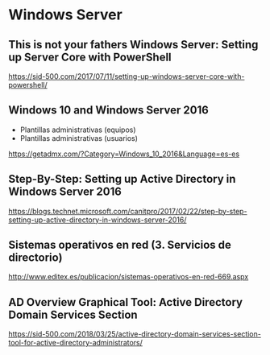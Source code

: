 # Windows Server
## This is not your fathers Windows Server: Setting up Server Core with PowerShell
https://sid-500.com/2017/07/11/setting-up-windows-server-core-with-powershell/

## Windows 10 and Windows Server 2016
- Plantillas administrativas (equipos)
- Plantillas administrativas (usuarios)

https://getadmx.com/?Category=Windows_10_2016&Language=es-es

## Step-By-Step: Setting up Active Directory in Windows Server 2016
https://blogs.technet.microsoft.com/canitpro/2017/02/22/step-by-step-setting-up-active-directory-in-windows-server-2016/

## Sistemas operativos en red (3. Servicios de directorio)
http://www.editex.es/publicacion/sistemas-operativos-en-red-669.aspx

## AD Overview Graphical Tool: Active Directory Domain Services Section
https://sid-500.com/2018/03/25/active-directory-domain-services-section-tool-for-active-directory-administrators/
